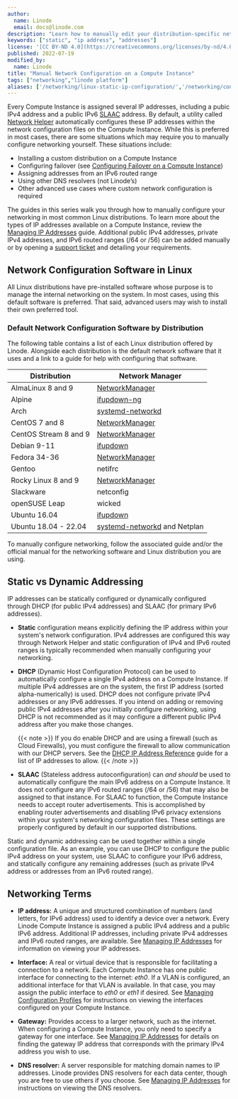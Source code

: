 ```yaml
---
author:
  name: Linode
  email: docs@linode.com
description: "Learn how to manually edit your distribution-specific network configuration files to set static IPs, routes and DNS resolvers."
keywords: ["static", "ip address", "addresses"]
license: '[CC BY-ND 4.0](https://creativecommons.org/licenses/by-nd/4.0)'
published: 2022-07-19
modified_by:
  name: Linode
title: "Manual Network Configuration on a Compute Instance"
tags: ["networking","linode platform"]
aliases: ['/networking/linux-static-ip-configuration/','/networking/configuring-static-ip-interfaces/','/networking/linode-network/linux-static-ip-configuration/','/guides/linux-static-ip-configuration/','/guides/manual-network-configuration/']
---
```


Every Compute Instance is assigned several IP addresses, including a pubic IPv4 address and a public IPv6 [SLAAC](https://en.wikipedia.org/wiki/IPv6#Stateless_address_autoconfiguration_.28SLAAC.29) address. By default, a utility called [Network Helper](/docs/products/compute/compute-instances/guides/network-helper/) automatically configures these IP addresses within the network configuration files on the Compute Instance. While this is preferred in most cases, there are some situations which may require you to manually configure networking yourself. These situations include:

- Installing a custom distribution on a Compute Instance
- Configuring failover (see [Configuring Failover on a Compute Instance](/docs/products/compute/compute-instances/guides/failover/))
- Assigning addresses from an IPv6 routed range
- Using other DNS resolvers (not Linode’s)
- Other advanced use cases where custom network configuration is required

The guides in this series walk you through how to manually configure your networking in most common Linux distributions. To learn more about the types of IP addresses available on a Compute Instance, review the [Managing IP Addresses](/docs/products/compute/compute-instances/guides/manage-ip-addresses/#types-of-ip-addresses) guide. Additional public IPv4 addresses, private IPv4 addresses, and IPv6 routed ranges (/64 or /56) can be added manually or by opening a [support ticket](/docs/guides/support/) and detailing your requirements.

## Network Configuration Software in Linux

All Linux distributions have pre-installed software whose purpose is to manage the internal networking on the system. In most cases, using this default software is preferred. That said, advanced users may wish to install their own preferred tool.

### Default Network Configuration Software by Distribution

The following table contains a list of each Linux distribution offered by Linode. Alongside each distribution is the default network software that it uses and a link to a guide for help with configuring that software.

| Distribution | Network Manager |
| -- | -- |
| AlmaLinux 8 and 9 | [NetworkManager](/docs/products/compute/compute-instances/guides/networkmanager/) |
| Alpine | [ifupdown-ng](/docs/products/compute/compute-instances/guides/ifupdown/) |
| Arch | [systemd-networkd](/docs/products/compute/compute-instances/guides/systemd-networkd/) |
| CentOS 7 and 8 | [NetworkManager](/docs/products/compute/compute-instances/guides/networkmanager/) |
| CentOS Stream 8 and 9 | [NetworkManager](/docs/products/compute/compute-instances/guides/networkmanager/) |
| Debian 9-11 | [ifupdown](/docs/products/compute/compute-instances/guides/ifupdown/) |
| Fedora 34-36 | [NetworkManager](/docs/products/compute/compute-instances/guides/networkmanager/) |
| Gentoo | netifrc |
| Rocky Linux 8 and 9 | [NetworkManager](/docs/products/compute/compute-instances/guides/networkmanager/) |
| Slackware | netconfig |
| openSUSE Leap | wicked |
| Ubuntu 16.04 | [ifupdown](/docs/products/compute/compute-instances/guides/ifupdown/) |
| Ubuntu 18.04 - 22.04 | [systemd-networkd](/docs/products/compute/compute-instances/guides/systemd-networkd/) and Netplan |

To manually configure networking, follow the associated guide and/or the official manual for the networking software and Linux distribution you are using.

## Static vs Dynamic Addressing

IP addresses can be statically configured or dynamically configured through DHCP (for public IPv4 addresses) and SLAAC (for primary IPv6 addresses).

- **Static** configuration means explicitly defining the IP address within your system's network configuration. IPv4 addresses are configured this way through Network Helper and static configuration of IPv4 and IPv6 routed ranges is typically recommended when manually configuring your networking.

- **DHCP** (Dynamic Host Configuration Protocol) can be used to automatically configure a single IPv4 address on a Compute Instance. If multiple IPv4 addresses are on the system, the first IP address (sorted alpha-numerically) is used. DHCP does not configure private IPv4 addresses or any IPv6 addresses. If you intend on adding or removing public IPv4 addresses after you initially configure networking, using DHCP is not recommended as it may configure a different public IPv4 address after you make those changes.

    {{< note >}}
    If you do enable DHCP and are using a firewall (such as Cloud Firewalls), you must configure the firewall to allow communication with our DHCP servers. See the [DHCP IP Address Reference](/docs/guides/dhcp-ip-address-reference/) guide for a list of IP addresses to allow.
    {{< /note >}}

- **SLAAC** (Stateless address autoconfiguration) can *and should* be used to automatically configure the main IPv6 address on a Compute Instance. It does not configure any IPv6 routed ranges (/64 or /56) that may also be assigned to that instance. For SLAAC to function, the Compute Instance needs to accept router advertisements. This is accomplished by enabling router advertisements and disabling IPv6 privacy extensions within your system's networking configuration files. These settings are properly configured by default in our supported distributions.

Static and dynamic addressing can be used together within a single configuration file. As an example, you can use DHCP to configure the public IPv4 address on your system, use SLAAC to configure your IPv6 address, and statically configure any remaining addresses (such as private IPv4 address or addresses from an IPv6 routed range).

## Networking Terms

- **IP address:** A unique and structured combination of numbers (and letters, for IPv6 address) used to identify a device over a network. Every Linode Compute Instance is assigned a public IPv4 address and a public IPv6 address. Additional IP addresses, including private IPv4 addresses and IPv6 routed ranges, are available. See [Managing IP Addresses](/docs/products/compute/compute-instances/guides/manage-ip-addresses/) for information on viewing your IP addresses.

- **Interface:** A real or virtual device that is responsible for facilitating a connection to a network. Each Compute Instance has one public interface for connecting to the internet: *eth0*. If a VLAN is configured, an additional interface for that VLAN is available. In that case, you may assign the public interface to *eth0* or *eth1* if desired. See [Managing Configuration Profiles](/docs/products/compute/compute-instances/guides/configuration-profiles/) for instructions on viewing the interfaces configured on your Compute Instance.

- **Gateway:** Provides access to a larger network, such as the internet. When configuring a Compute Instance, you only need to specify a gateway for one interface. See [Managing IP Addresses](/docs/products/compute/compute-instances/guides/manage-ip-addresses/) for details on finding the gateway IP address that corresponds with the primary IPv4 address you wish to use.

- **DNS resolver:** A server responsible for matching domain names to IP addresses. Linode provides DNS resolvers for each data center, though you are free to use others if you choose. See [Managing IP Addresses](/docs/products/compute/compute-instances/guides/manage-ip-addresses/#viewing-the-dns-resolvers-ip-addresses) for instructions on viewing the DNS resolvers.